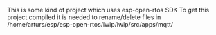 This is some kind of project which uses esp-open-rtos SDK 
To get this project compiled it is needed to rename/delete files in /home/arturs/esp/esp-open-rtos/lwip/lwip/src/apps/mqtt/
